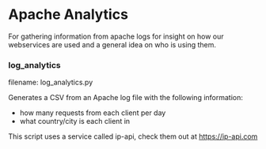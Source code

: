 # Apache Analytics
For gathering information from apache logs for insight on how our webservices are used
and a general idea on who is using them.

### log_analytics
filename: log_analytics.py

Generates a CSV from an Apache log file with the following information:
 - how many requests from each client per day
 - what country/city is each client in
 
 This script uses a service called ip-api, check them out at 
 https://ip-api.com
